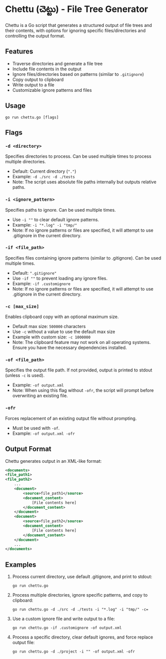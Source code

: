 # Chettu (చెట్టు) - File Tree Generator

Chettu is a Go script that generates a structured output of file trees and their contents, with options for ignoring specific files/directories and controlling the output format.

## Features

- Traverse directories and generate a file tree
- Include file contents in the output
- Ignore files/directories based on patterns (similar to `.gitignore`)
- Copy output to clipboard
- Write output to a file
- Customizable ignore patterns and files

## Usage

```
go run chettu.go [flags]
```

## Flags

### `-d <directory>`
Specifies directories to process. Can be used multiple times to process multiple directories.
- Default: Current directory (`"."`)
- Example: `-d ./src -d ./tests`
- Note: The script uses absolute file paths internally but outputs relative paths.

### `-i <ignore_pattern>`
Specifies paths to ignore. Can be used multiple times.
- Use `-i ""` to clear default ignore patterns.
- Example: `-i "*.log" -i "tmp/"`
- Note: If no ignore patterns or files are specified, it will attempt to use .gitignore in the current directory.

### `-if <file_path>`
Specifies files containing ignore patterns (similar to .gitignore). Can be used multiple times.
- Default: `".gitignore"`
- Use `-if ""` to prevent loading any ignore files.
- Example: `-if .customignore`
- Note: If no ignore patterns or files are specified, it will attempt to use .gitignore in the current directory.

### `-c [max_size]`
Enables clipboard copy with an optional maximum size.
- Default max size: `500000` characters
- Use `-c` without a value to use the default max size
- Example with custom size: `-c 1000000`
- Note: The clipboard feature may not work on all operating systems. Ensure you have the necessary dependencies installed.

### `-of <file_path>`
Specifies the output file path. If not provided, output is printed to stdout (unless `-c` is used).
- Example: `-of output.xml`
- Note: When using this flag without `-ofr`, the script will prompt before overwriting an existing file.

### `-ofr`
Forces replacement of an existing output file without prompting.
- Must be used with `-of`.
- Example: `-of output.xml -ofr`

## Output Format

Chettu generates output in an XML-like format:

```xml
<documents>
<file_path1>
<file_path2>
    ...
    <document>
        <source>file_path1</source>
        <document_content>
            [File contents here]
        </document_content>
    </document>
    <document>
        <source>file_path2</source>
        <document_content>
            [File contents here]
        </document_content>
    </document>
    ...
</documents>
```

## Examples

1. Process current directory, use default .gitignore, and print to stdout:
   ```
   go run chettu.go
   ```

2. Process multiple directories, ignore specific patterns, and copy to clipboard:
   ```
   go run chettu.go -d ./src -d ./tests -i "*.log" -i "tmp/" -c=
   ```

3. Use a custom ignore file and write output to a file:
   ```
   go run chettu.go -if .customignore -of output.xml
   ```

4. Process a specific directory, clear default ignores, and force replace output file:
   ```
   go run chettu.go -d ./project -i "" -of output.xml -ofr
   ```